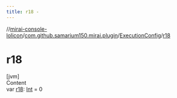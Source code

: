 ```yaml
---
title: r18 -
---
```

//[mirai-console-lolicon](../../../index.md)/[com.github.samarium150.mirai.plugin](../index.md)/[ExecutionConfig](index.md)/[r18](r18.md)



# r18  
[jvm]  
Content  
var [r18](r18.md): [Int](https://kotlinlang.org/api/latest/jvm/stdlib/kotlin/-int/index.html) = 0  



